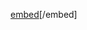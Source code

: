 [embed](https://github.com/MichaelGuidelli/Rete-Neurale/files/10377976/esperimento_reti_neurali.pdf)[/embed]
